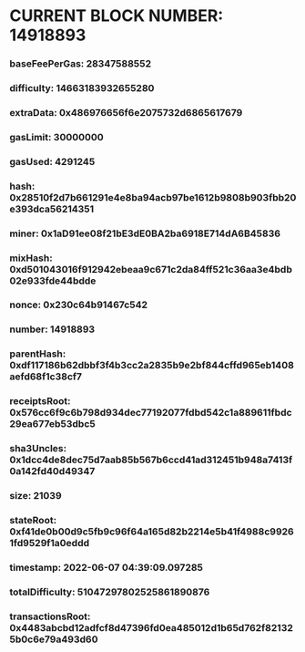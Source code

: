 # CURRENT BLOCK NUMBER: 14918893

### baseFeePerGas: 28347588552
### difficulty: 14663183932655280
### extraData: 0x486976656f6e2075732d6865617679
### gasLimit: 30000000
### gasUsed: 4291245
### hash: 0x28510f2d7b661291e4e8ba94acb97be1612b9808b903fbb20e393dca56214351
### miner: 0x1aD91ee08f21bE3dE0BA2ba6918E714dA6B45836
### mixHash: 0xd501043016f912942ebeaa9c671c2da84ff521c36aa3e4bdb02e933fde44bdde
### nonce: 0x230c64b91467c542
### number: 14918893
### parentHash: 0xdf117186b62dbbf3f4b3cc2a2835b9e2bf844cffd965eb1408aefd68f1c38cf7
### receiptsRoot: 0x576cc6f9c6b798d934dec77192077fdbd542c1a889611fbdc29ea677eb53dbc5
### sha3Uncles: 0x1dcc4de8dec75d7aab85b567b6ccd41ad312451b948a7413f0a142fd40d49347
### size: 21039
### stateRoot: 0xf41de0b00d9c5fb9c96f64a165d82b2214e5b41f4988c99261fd9529f1a0eddd
### timestamp: 2022-06-07 04:39:09.097285
### totalDifficulty: 51047297802525861890876
### transactionsRoot: 0x4483abcbd12adfcf8d47396fd0ea485012d1b65d762f821325b0c6e79a493d60
